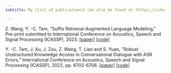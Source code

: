 ```yaml
---
subtitle: My [list of publications] can also be found at (https://scholar.google.com/citations?user=z7ZFaCgAAAAJ&hl=en&oi=sra).

---
```


Z. Wang, Y. -C. Tam, "Suffix Retrieval-Augmented Language Modeling," Pre-print submitted to International Conference on Acoustics, Speech and Signal Processing (ICASSP), 2023.
[[paper]](https://arxiv.org/abs/2211.03053) [[code]](https://github.com/Victor-wang-902/SUREALM)

Y. -C. Tam, J. Xu, J. Zou, Z. Wang, T. Liao and S. Yuan, "Robust Unstructured Knowledge Access in Conversational Dialogue with ASR Errors," International Conference on Acoustics, Speech and Signal Processing (ICASSP), 2022, pp. 6702-6706.
[[paper]](https://ieeexplore.ieee.org/document/9746741) [[code]](https://github.com/yctam/dstc10_track2_task2)

